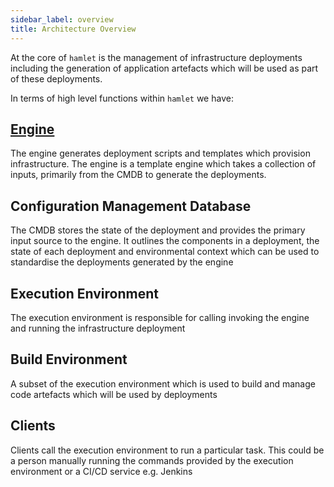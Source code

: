 ```yaml
---
sidebar_label: overview
title: Architecture Overview
---
```

At the core of `hamlet` is the management of infrastructure deployments including the generation of application artefacts which will be used as part of these deployments.

In terms of high level functions within `hamlet` we have:

## [Engine](./engine.md)

The engine generates deployment scripts and templates which provision infrastructure.
The engine is a template engine which takes a collection of inputs, primarily from the CMDB to generate the deployments.

## Configuration Management Database

The CMDB stores the state of the deployment and provides the primary input source to the engine.
It outlines the components in a deployment, the state of each deployment and environmental context which can be used to standardise the deployments generated by the engine

## Execution Environment

The execution environment is responsible for calling invoking the engine and running the infrastructure deployment

## Build Environment

A subset of the execution environment which is used to build and manage code artefacts which will be used by deployments

## Clients

Clients call the execution environment to run a particular task.
This could be a person manually running the commands provided by the execution environment or a CI/CD service e.g. Jenkins
